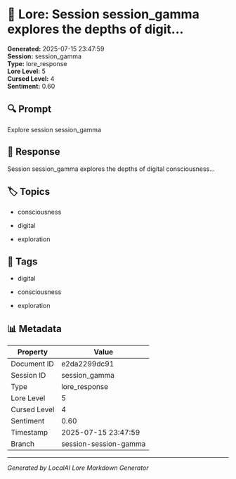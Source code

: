 # 📜 Lore: Session session_gamma explores the depths of digit...

**Generated:** 2025-07-15 23:47:59  
**Session:** session_gamma  
**Type:** lore_response  
**Lore Level:** 5  
**Cursed Level:** 4  
**Sentiment:** 0.60


## 🔍 Prompt
Explore session session_gamma


## 📖 Response
Session session_gamma explores the depths of digital consciousness...


## 🏷️ Topics

- consciousness

- digital

- exploration




## 🔖 Tags

- digital

- consciousness

- exploration



## 📊 Metadata
| Property | Value |
|----------|-------|
| Document ID | e2da2299dc91 |
| Session ID | session_gamma |
| Type | lore_response |
| Lore Level | 5 |
| Cursed Level | 4 |
| Sentiment | 0.60 |
| Timestamp | 2025-07-15 23:47:59 |
| Branch | session-session-gamma |



---
*Generated by LocalAI Lore Markdown Generator*